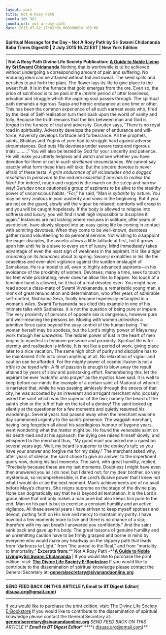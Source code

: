 ```yaml
---
layout: post
title: Not A Rosy Path
joomla_id: 982
joomla_url: not-a-rosy-path
date: 2015-07-02 17:02:06.000000000 +00:00
---
```

**Spiritual Message for the Day – Not A Rosy Path by Sri Swami Chidananda**
**Baba Times Digest© | 2 July 2015 16.22 EST | New York Edition**
* * *
| 
**Not A Rosy Path**
**Divine Life Society Publication:** [**A Guide to Noble Living**](http://www.dlshq.org/download/noble.htm#_VPID_10) **by** [**Sri Swami Chidananda**](http://www.dlshq.org/saints/chida.htm)
Nothing that is worthwhile is to be achieved without undergoing a corresponding amount of pain and suffering. No enduring ideal can be attained without toil and sweat. The seed splits and perishes to put forth the plant. The flower lays its life to give place to the sweet fruit. It is in the furnace that gold emerges from the ore. Even so, the price of sainthood is to be paid in the _interim_ period of utter loneliness, privation and struggle which the aspiring soul passes through.
The spiritual path demands a rigorous Tapas and heroic endurance at one time or other. This has been the common experience of all such earnest souls who, fired by the ideal of Self-realisation turn their back upon the world of vanity and folly. Because the truth remains that the link between man and God is _forged_ in the furnace of trial and adversity.
Gurudev says, “There is no royal road in spirituality. Adversity develops the power of endurance and will-force. Adversity develops fortitude and forbearance. All the prophets, saints, Bhaktas and Yogins of yore had to struggle hard against adverse circumstances. God puts His devotees under severe tests and rigorous trials .........”
You will also be tested by God for your sincerity and patience. He will make you utterly helpless and watch and see whether you have devotion for them or not in such _straitened_ circumstances. We cannot say exactly what form these trials will take. But the sincere devotee is never afraid of these tests.
_A grim endurance of all vicissitudes and a dogged resolution to persevere to the end are essential if one has to realise the Ideal._ For indeed, rough and rugged is the march on the steep and narrow way!
Gurudev once cautioned a group of aspirants to be alive to the stealthy power of unconscious habits. “For,” he said, “Man is _sybarite_ by nature. You may be very zealous in your austerity and vows in the beginning. But if you are not on the guard, slowly will the vigour be relaxed; comforts will creep in and you will be caught hopelessly. If the body is allowed to relapse into softness and luxury, you will find it well nigh impossible to discipline it again.”
Instances are not lacking where recluses in solitude, after years of asceticism, have slowly slipped into an easy-going life by coming in contact with admiring devotees. When they come to be well-known, devotees gather round volunteering to do personal service. Not wishing to disappoint the eager disciples, the ascetic allows a little latitude at first, but it grows upon him until he is a slave to every sort of luxury.
Mind immediately takes advantage of even the least sign of weakness in the aspirant. It is like a tiger _crouching_ on its _haunches_ about to spring. Swamiji exmplifies in his life the ceaseless and ever-alert vigilance against the sudden onslaught of Samskaras. He is a model to all, even to highly advanced aspirants—in his avoidance of the proximity of women. Devotees, many a time, seek to touch his feet while prostrating; never does he allow this to happen. No touch of a feminine hand is allowed, be it that of a real devotee even.
You might have read about a class-mate of Swami Vivekananda, a remarkable young man, a monk of great renunciation and determination, who after years of admirable self-control, Nishkama Seva, finally became hopelessly entangled in a woman’s _wiles._ Swami Turiyananda has cited this example in one of his intimate talks with Sadhakas.
It is not the question of being pure or impure. The very proximity of persons of opposite sex is dangerous, however pure and well-meaning the persons be. Moving with women _unleashes_ a primitive force quite beyond the easy control of the human being. The woman herself may be spotless, but the Lord’s mighty power of Maya may work through her _unawares_. The hidden power of lust in the heart of men begins to manifest in feminine presence and proximity.
Spiritual life is for eternity and realisation is infinite. It is not like a period of work, giving place later to a nice vacation.
The same high pitch of purity and discipline has to be maintained if life is to mean anything at all. No relaxation of vigour and caution can be afforded. For the mighty power of cosmic illusion is not a _trifle to be toyed with._ A fit of passion is enough to blow away the result attained by years of slow and painstaking effort. Remembering this, let the aspirant be ever ‘watchful unto prayer’ as the mystics have said.
It is well to keep before our minds the example of a certain saint of Madurai of whom it is narrated that, while he was passing aimlessly through the streets of that city, he was accosted by an irreverant and arrogant merchant who jocosely asked the saint which was the superior of the two; namely the beard of the saint’s chin or the tuft of hair on the tail of a donkey! The saint looked up silently at the questioner for a few moments and quietly resumed his wanderings.
Several years had passed away when the merchant was one day summoned urgently to the saint’s presence. The waggish merchant, having long forgotten all about his sacrilegious humour of bygone years, went wondering what the matter might be. He found the venerable saint on his death-bed and at his approach, the dying one raised himself slowly, and whispered to the merchant thus, “My good man! you asked me a question several years ago. Well, my beard is superior to the donkey’s tuft; so you have your answer and forgive me for my delay.”
The merchant asked why, after years of silence, the saint chose to give an answer to the impertinent query now, during his last moments. The saint, with great humility, replied, “Precisely because these are my last moments. Doubtless I might have even then answered you as I do now, but I dared not; for my dear brother, so very mysterious, so incomprehensible, is the Lord’s illusive power that I knew not what I would do or be the next moment. Man’s achievements are of no avail before Maya’s charms. She reigns supreme on the stage of the divine play. None can dogmatically say that he is beyond all temptation. It is the Lord’s grace alone that not only makes a man pure but also keeps him pure to the end. Man on his part is but to exercise a constant humility and an active vigilance. All these several years I have striven to keep myself spotless and devout, putting faith on His love and mercy to maintain my purity. I have now but a few moments more to live and there is no chance of a slip; therefore with my last breath I answered you confidently.” And the saint sank back and gave up his body.
The great lessons of genuine humility and an unremitting caution have to be firmly grasped and borne in mind by everyone who would make any headway on the slippery path that leads from “darkness to Light,” from “the unreal to the Real,” and from “mortality to Immortality.”
**Excerpts from:**** Not A Rosy Path -**[**A Guide to Noble Living**](http://www.dlshq.org/download/noble.htm#_VPID_10)**by**[**Sri Swami Chidananda**](http://www.dlshq.org/saints/chida.htm)
 |
If you would like to purchase the print edition, visit: **[The Divine Life Society E-Bookstore](http://www.dlshq.org/download/download.htm)**
If you would like to contribute to the dissemination of spiritual knowledge please contact the General Secretary at: [](mailto:%20%3Cscript%20type=%27text/javascript%27%3E%20%3C%21--%20var%20prefix%20=%20%27ma%27%20+%20%27il%27%20+%20%27to%27;%20var%20path%20=%20%27hr%27%20+%20%27ef%27%20+%20%27=%27;%20var%20addy57016%20=%20%27generalsecretary%27%20+%20%27@%27;%20addy57016%20=%20addy57016%20+%20%27sivanandaonline%27%20+%20%27.%27%20+%20%27org%27;%20document.write%28%27%3Ca%20%27%20+%20path%20+%20%27%5C%27%27%20+%20prefix%20+%20%27:%27%20+%20addy57016%20+%20%27%5C%27%3E%27%29;%20document.write%28addy57016%29;%20document.write%28%27%3C%5C/a%3E%27%29;%20//--%3E%5Cn%20%3C/script%3E%3Cscript%20type=%27text/javascript%27%3E%20%3C%21--%20document.write%28%27%3Cspan%20style=%5C%27display:%20none;%5C%27%3E%27%29;%20//--%3E%20%3C/script%3EThis%20email%20address%20is%20being%20protected%20from%20spambots.%20You%20need%20JavaScript%20enabled%20to%20view%20it.%20%3Cscript%20type=%27text/javascript%27%3E%20%3C%21--%20document.write%28%27%3C/%27%29;%20document.write%28%27span%3E%27%29;%20//--%3E%20%3C/script%3E?subject=Contribution%20to%20Dissemination%20of%20Spiritual%20Knowledge) **generalsecretary@sivanandaonline.org**
****
**SEND FEED BACK ON THIS ARTICLE \\\ Email to BT Digest Editor[](mailto:%20%3Cscript%20type=%27text/javascript%27%3E%20%3C%21--%20var%20prefix%20=%20%27ma%27%20+%20%27il%27%20+%20%27to%27;%20var%20path%20=%20%27hr%27%20+%20%27ef%27%20+%20%27=%27;%20var%20addy72654%20=%20%27dlsusa.org%27%20+%20%27@%27;%20addy72654%20=%20addy72654%20+%20%27gmail%27%20+%20%27.%27%20+%20%27com%27;%20document.write%28%27%3Ca%20%27%20+%20path%20+%20%27%5C%27%27%20+%20prefix%20+%20%27:%27%20+%20addy72654%20+%20%27%5C%27%3E%27%29;%20document.write%28addy72654%29;%20document.write%28%27%3C%5C/a%3E%27%29;%20//--%3E%5Cn%20%3C/script%3E%3Cscript%20type=%27text/javascript%27%3E%20%3C%21--%20document.write%28%27%3Cspan%20style=%5C%27display:%20none;%5C%27%3E%27%29;%20//--%3E%20%3C/script%3EThis%20email%20address%20is%20being%20protected%20from%20spambots.%20You%20need%20JavaScript%20enabled%20to%20view%20it.%20%3Cscript%20type=%27text/javascript%27%3E%20%3C%21--%20document.write%28%27%3C/%27%29;%20document.write%28%27span%3E%27%29;%20//--%3E%20%3C/script%3E?subject=DLS%20Posts)( [dlsusa.org@gmail.com](mailto:dlsusa.org@gmail.com))**
* * *
  
If you would like to purchase the print edition, visit: [The Divine Life Society E-Bookstore](http://www.dlshq.org/download/download.htm)
If you would like to contribute to the dissemination of spiritual knowledge please contact the General Secretary at: **[generalsecretary@sivanandaonline.org](mailto:generalsecretary@sivanandaonline.org)**
**SEND FEED BACK ON THIS ARTICLE \\\**  **Email to BT Digest Editor**** [](mailto:%20%3Cscript%20type=%27text/javascript%27%3E%20%3C%21--%20var%20prefix%20=%20%27ma%27%20+%20%27il%27%20+%20%27to%27;%20var%20path%20=%20%27hr%27%20+%20%27ef%27%20+%20%27=%27;%20var%20addy72654%20=%20%27dlsusa.org%27%20+%20%27@%27;%20addy72654%20=%20addy72654%20+%20%27gmail%27%20+%20%27.%27%20+%20%27com%27;%20document.write%28%27%3Ca%20%27%20+%20path%20+%20%27%5C%27%27%20+%20prefix%20+%20%27:%27%20+%20addy72654%20+%20%27%5C%27%3E%27%29;%20document.write%28addy72654%29;%20document.write%28%27%3C%5C/a%3E%27%29;%20//--%3E%5Cn%20%3C/script%3E%3Cscript%20type=%27text/javascript%27%3E%20%3C%21--%20document.write%28%27%3Cspan%20style=%5C%27display:%20none;%5C%27%3E%27%29;%20//--%3E%20%3C/script%3EThis%20email%20address%20is%20being%20protected%20from%20spambots.%20You%20need%20JavaScript%20enabled%20to%20view%20it.%20%3Cscript%20type=%27text/javascript%27%3E%20%3C%21--%20document.write%28%27%3C/%27%29;%20document.write%28%27span%3E%27%29;%20//--%3E%20%3C/script%3E?subject=DLS%20Posts)****( [dlsusa.org@gmail.com](mailto:dlsusa.org@gmail.com))**  
